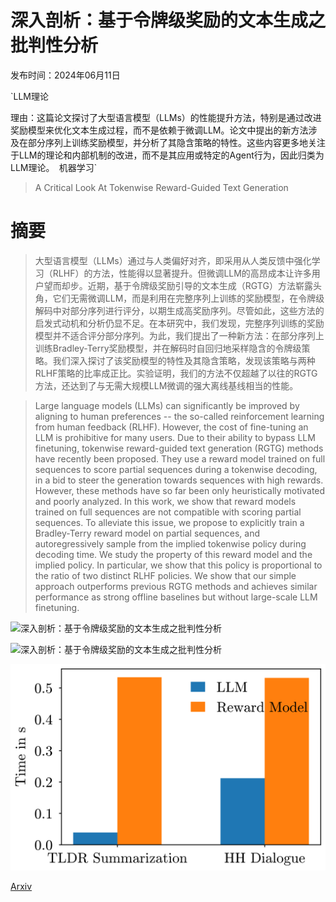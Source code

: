 # 深入剖析：基于令牌级奖励的文本生成之批判性分析

发布时间：2024年06月11日

`LLM理论

理由：这篇论文探讨了大型语言模型（LLMs）的性能提升方法，特别是通过改进奖励模型来优化文本生成过程，而不是依赖于微调LLM。论文中提出的新方法涉及在部分序列上训练奖励模型，并分析了其隐含策略的特性。这些内容更多地关注于LLM的理论和内部机制的改进，而不是其应用或特定的Agent行为，因此归类为LLM理论。` `机器学习`

> A Critical Look At Tokenwise Reward-Guided Text Generation

# 摘要

> 大型语言模型（LLMs）通过与人类偏好对齐，即采用从人类反馈中强化学习（RLHF）的方法，性能得以显著提升。但微调LLM的高昂成本让许多用户望而却步。近期，基于令牌级奖励引导的文本生成（RGTG）方法崭露头角，它们无需微调LLM，而是利用在完整序列上训练的奖励模型，在令牌级解码中对部分序列进行评分，以期生成高奖励序列。尽管如此，这些方法的启发式动机和分析仍显不足。在本研究中，我们发现，完整序列训练的奖励模型并不适合评分部分序列。为此，我们提出了一种新方法：在部分序列上训练Bradley-Terry奖励模型，并在解码时自回归地采样隐含的令牌级策略。我们深入探讨了该奖励模型的特性及其隐含策略，发现该策略与两种RLHF策略的比率成正比。实验证明，我们的方法不仅超越了以往的RGTG方法，还达到了与无需大规模LLM微调的强大离线基线相当的性能。

> Large language models (LLMs) can significantly be improved by aligning to human preferences -- the so-called reinforcement learning from human feedback (RLHF). However, the cost of fine-tuning an LLM is prohibitive for many users. Due to their ability to bypass LLM finetuning, tokenwise reward-guided text generation (RGTG) methods have recently been proposed. They use a reward model trained on full sequences to score partial sequences during a tokenwise decoding, in a bid to steer the generation towards sequences with high rewards. However, these methods have so far been only heuristically motivated and poorly analyzed. In this work, we show that reward models trained on full sequences are not compatible with scoring partial sequences. To alleviate this issue, we propose to explicitly train a Bradley-Terry reward model on partial sequences, and autoregressively sample from the implied tokenwise policy during decoding time. We study the property of this reward model and the implied policy. In particular, we show that this policy is proportional to the ratio of two distinct RLHF policies. We show that our simple approach outperforms previous RGTG methods and achieves similar performance as strong offline baselines but without large-scale LLM finetuning.

![深入剖析：基于令牌级奖励的文本生成之批判性分析](../../../paper_images/2406.07780/fig_one)

![深入剖析：基于令牌级奖励的文本生成之批判性分析](../../../paper_images/2406.07780/method)

![深入剖析：基于令牌级奖励的文本生成之批判性分析](../../../paper_images/2406.07780/x1.png)

[Arxiv](https://arxiv.org/abs/2406.07780)